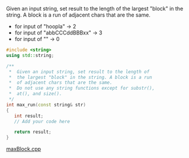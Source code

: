 Given an input string, set result to the length of the largest "block" in the string. A block is a run of adjacent chars that are the same.

* for input of "hoopla" → 2
* for input of "abbCCCddBBBxx" → 3
* for input of "" → 0

```cpp
#include <string>
using std::string;

/**
 *  Given an input string, set result to the length of
 *  the largest "block" in the string. A block is a run
 *  of adjacent chars that are the same.
 *  Do not use any string functions except for substr(),
 *  at(), and size().
 */
int max_run(const string& str)
{
   int result;
   // Add your code here

   return result;
}
```

[maxBlock.cpp](https://codecheck.io/files/2302092037blz0eij5mubyn6u557wk7kgrc)
